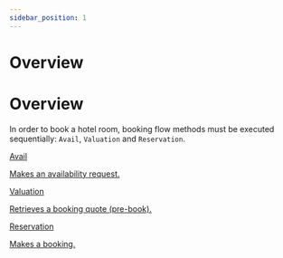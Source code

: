 ```yaml
---
sidebar_position: 1
---
```


# Overview

# Overview

In order to book a hotel room, booking flow methods must be executed sequentially: `Avail`, `Valuation` and `Reservation`.

<div className="shortcuts-overview">
    <div className="shortcuts-overview__content">
        <a className="item" href="avail">
            <icon icon="fa-brands fa-github" size="lg" />
            <p className="item__title">Avail</p>
            <p className="item__subtitle">Makes an availability request.</p>
        </a>
        <a className="item" href="valuation">
            <icon icon="fa-brands fa-github" size="lg" />
            <p className="item__title">Valuation</p>
            <p className="item__subtitle">Retrieves a booking quote (pre-book).</p>
        </a>
        <a className="item" href="reservation">
            <icon icon="fa-brands fa-github" size="lg" />
            <p className="item__title">Reservation</p>
            <p className="item__subtitle">Makes a booking.</p>
        </a>
    </div> 
</div>